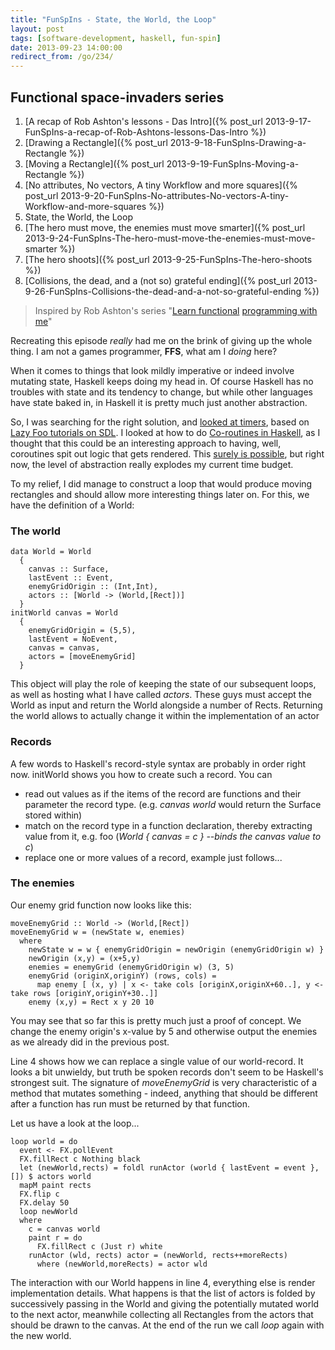 ```yaml
---
title: "FunSpIns - State, the World, the Loop"
layout: post
tags: [software-development, haskell, fun-spin]
date: 2013-09-23 14:00:00
redirect_from: /go/234/
---
```


## Functional space-invaders series
1. [A recap of Rob Ashton's lessons - Das Intro]({% post_url 2013-9-17-FunSpIns-a-recap-of-Rob-Ashtons-lessons-Das-Intro %})
1. [Drawing a Rectangle]({% post_url 2013-9-18-FunSpIns-Drawing-a-Rectangle %})
1. [Moving a Rectangle]({% post_url 2013-9-19-FunSpIns-Moving-a-Rectangle %})
1. [No attributes, No vectors, A tiny Workflow and more squares]({% post_url 2013-9-20-FunSpIns-No-attributes-No-vectors-A-tiny-Workflow-and-more-squares %})
1. State, the World, the Loop
1. [The hero must move, the enemies must move smarter]({% post_url 2013-9-24-FunSpIns-The-hero-must-move-the-enemies-must-move-smarter %})
1. [The hero shoots]({% post_url 2013-9-25-FunSpIns-The-hero-shoots %})
1. [Collisions, the dead, and a (not so) grateful ending]({% post_url 2013-9-26-FunSpIns-Collisions-the-dead-and-a-not-so-grateful-ending %})

> Inspired by Rob Ashton's series "[Learn functional][4] [programming with me][6]"

Recreating this episode *really* had me on the brink of giving up the whole thing. I am not a games programmer, **FFS**, what am I *doing* here?

When it comes to things that look mildly imperative or indeed involve mutating state, Haskell keeps doing my head in. Of course Haskell has no troubles with state and its tendency to change, but while other languages have state baked in, in Haskell it is pretty much just another abstraction.

So, I was searching for the right solution, and [looked at timers][2], based on [Lazy Foo tutorials on SDL][3]. I looked at how to do [Co-routines in Haskell][1], as I thought that this could be an interesting approach to having, well, coroutines spit out logic that gets rendered. This [surely is possible][5], but right now, the level of abstraction really explodes my current time budget.

To my relief, I did manage to construct a loop that would produce moving rectangles and should allow more interesting things later on. For this, we have the definition of a World:

### The world

	data World = World 
	  {
	    canvas :: Surface,
	    lastEvent :: Event,
	    enemyGridOrigin :: (Int,Int),
	    actors :: [World -> (World,[Rect])]
	  }
	initWorld canvas = World 
	  { 
	    enemyGridOrigin = (5,5), 
	    lastEvent = NoEvent, 
	    canvas = canvas, 
	    actors = [moveEnemyGrid] 
	  }

This object will play the role of keeping the state of our subsequent loops, as well as hosting what I have called *actors*. These guys must accept the World as input and return the World alongside a number of Rects. Returning the world allows to actually change it within the implementation of an actor

### Records

A few words to Haskell's record-style syntax are probably in order right now. initWorld shows you how to create such a record. You can

* read out values as if the items of the record are functions and their parameter the record type. (e.g. *canvas world* would return the Surface stored within)
* match on the record type in a function declaration, thereby extracting value from it, e.g. foo (*World { canvas = c } --binds the canvas value to c*)
* replace one or more values of a record, example just follows...

### The enemies

Our enemy grid function now looks like this:

	moveEnemyGrid :: World -> (World,[Rect])
	moveEnemyGrid w = (newState w, enemies)
	  where
	    newState w = w { enemyGridOrigin = newOrigin (enemyGridOrigin w) }
	    newOrigin (x,y) = (x+5,y)
	    enemies = enemyGrid (enemyGridOrigin w) (3, 5)
	    enemyGrid (originX,originY) (rows, cols) = 
	      map enemy [ (x, y) | x <- take cols [originX,originX+60..], y <- take rows [originY,originY+30..]]
	    enemy (x,y) = Rect x y 20 10
 
You may see that so far this is pretty much just a proof of concept. We change the enemy origin's x-value by 5 and otherwise output
the enemies as we already did in the previous post.

Line 4 shows how we can replace a single value of our world-record. It looks a bit unwieldy, but truth be spoken records don't seem to be Haskell's strongest suit.
The signature of *moveEnemyGrid* is very characteristic of a method that mutates something - indeed, anything that should be different after a function has run must be returned by that function.

Let us have a look at the loop...

	loop world = do
	  event <- FX.pollEvent
	  FX.fillRect c Nothing black
	  let (newWorld,rects) = foldl runActor (world { lastEvent = event }, []) $ actors world
	  mapM paint rects
	  FX.flip c
	  FX.delay 50
	  loop newWorld
	  where
	    c = canvas world
	    paint r = do
	      FX.fillRect c (Just r) white
	    runActor (wld, rects) actor = (newWorld, rects++moreRects)
	      where (newWorld,moreRects) = actor wld

The interaction with our World happens in line 4, everything else is render implementation details. What happens is that the list of actors is folded by successively passing in the World and giving the potentially mutated world to the next actor, meanwhile collecting all Rectangles from the actors that should be drawn to the canvas. At the end of the run we call *loop* again with the new world.


  [1]: http://random.axman6.com/blog/?p=231
  [2]: https://github.com/snkkid/LazyFooHaskell/tree/master/lesson20
  [3]: http://lazyfoo.net/SDL_tutorials/
  [4]: http://codeofrob.com/entries/learn-functional-programming-with-me---mutating-lots-of-state.html
  [5]: http://jshaskell.blogspot.de/2012/09/breakout.html
  [6]: http://codeofrob.com/entries/learn-functional-programming-with-me---improving-our-data-structure-with-maps.html